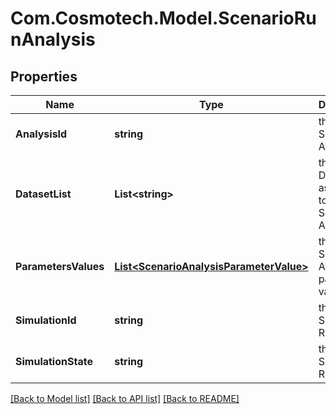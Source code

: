 # Com.Cosmotech.Model.ScenarioRunAnalysis

## Properties

Name | Type | Description | Notes
------------ | ------------- | ------------- | -------------
**AnalysisId** | **string** | the Simulator Analysis Id | 
**DatasetList** | **List&lt;string&gt;** | the list of Dataset Id associated to this Scenario Analysis | [optional] 
**ParametersValues** | [**List&lt;ScenarioAnalysisParameterValue&gt;**](ScenarioAnalysisParameterValue.md) | the list of Simulator Analysis parameters values | [optional] 
**SimulationId** | **string** | the Simulation Run Id | [optional] [readonly] 
**SimulationState** | **string** | the Simulation Run State | [optional] [readonly] 

[[Back to Model list]](../README.md#documentation-for-models) [[Back to API list]](../README.md#documentation-for-api-endpoints) [[Back to README]](../README.md)

